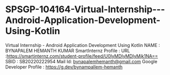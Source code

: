 # SPSGP-104164-Virtual-Internship---Android-Application-Development-Using-Kotlin
Virtual Internship - Android Application Development Using Kotlin
NAME : BYNAPALEM HEMANTH KUMAR
SmartInternz Profile :
URL :https://smartinternz.com/student-profile/feed/U0IyMDIyMDIyMjk1NA==
SBID : SB20220222954
Mail Id: bynapalemhemanth@gmail.com
Google Developer Profile : https://g.dev/bynampallem-hemanth
